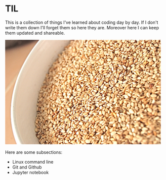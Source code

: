 # TIL

This is a collection of things I've learned about coding day by day. If I don't write them down I'll forget them so here they are. Moreover here I can keep them updated and  shareable. 

![TIL + share = Now you know](til_resized.jpg)


Here are some subsections:

- Linux command line
- Git and Github
- Jupyter notebook  
 
